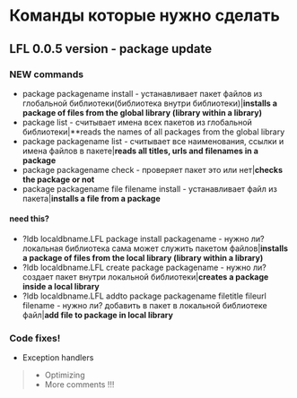 # Команды которые нужно сделать

## LFL 0.0.5 version - package update
### NEW commands

* package packagename install - устанавливает пакет файлов из глобальной библиотеки(библиотека внутри библиотеки)|**installs a package of files from the global library (library within a library)**
* package list - считывает имена всех пакетов из глобальной библиотеки|**reads the names of all packages from the global library
* package packagename list - считывает все наименования, ссылки и имена файлов в пакете|**reads all titles, urls and filenames in a package**
* package packagename check - проверяет пакет это или нет|**checks the package or not**
* package packagename file filename install - устанавливает файл из пакета|**installs a file from a package**

#### need this?
* ?ldb localdbname.LFL package install packagename - нужно ли? локальная библиотека сама может служить пакетом файлов|**installs a package of files from the local library (library within a library)**
* ?ldb localdbname.LFL create package packagename - нужно ли? создает пакет внутри локальной библиотеки|**creates a package inside a local library**
* ?ldb localdbname.LFL addto package packagename filetitle fileurl filename - нужно ли? добавить в пакет в локальной библиотеке файл|**add file to package in local library**

### Code fixes! 

* Exception handlers
> * Optimizing
> * More comments !!!
